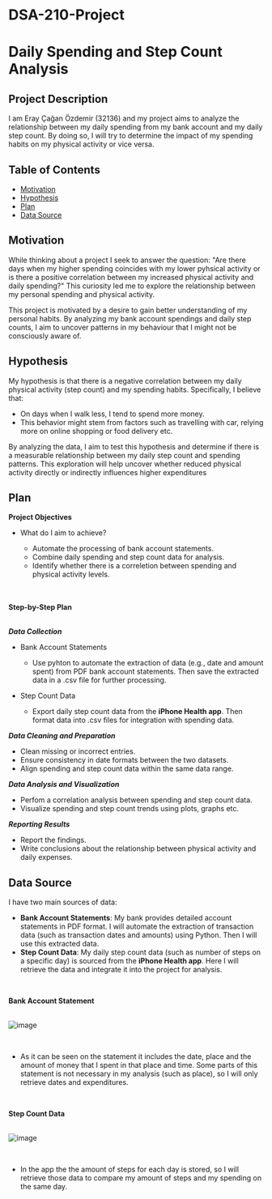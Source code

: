 # DSA-210-Project
# **Daily Spending and Step Count Analysis**

## **Project Description**

I am Eray Çağan Özdemir (32136) and my project aims to analyze the relationship between my daily spending from my bank account and my daily step count. By doing so, I will try to determine the impact of my spending habits on my physical activity or vice versa.

## **Table of Contents**

- [Motivation](#motivation)
- [Hypothesis](#hypothesis)
- [Plan](#plan)
- [Data Source](#data-source)

## **Motivation**

While thinking about a project I seek to answer the question: "Are there days when my higher spending coincides with my lower pyhsical activity or is there a positive correlation between my increased physical activity and daily spending?" This curiosity led me to explore the relationship between my personal spending and physical activity.

This project is motivated by a desire to gain better understanding of my personal habits. By analyzing my bank account spendings and daily step counts, I aim to uncover patterns in my behaviour that I might not be consciously aware of.

## **Hypothesis**

My hypothesis is that there is a negative correlation between my daily physical activity (step count) and my spending habits. Specifically, I believe that:
- On days when I walk less, I tend to spend more money.
- This behavior might stem from factors such as travelling with car, relying more on online shopping or food delivery etc.

By analyzing the data, I aim to test this hypothesis and determine if there is a measurable relationship between my daily step count and spending patterns. This exploration will help uncover whether reduced physical activity directly or indirectly influences higher expenditures


## **Plan**

**Project Objectives**
- What do I aim to achieve?

    - Automate the processing of bank account statements.
    - Combine daily spending and step count data for analysis.
    - Identify whether there is a correletion between spending and physical activity levels.

<br><br>
**Step-by-Step Plan**
<br><br>

***Data Collection***

- Bank Account Statements

  - Use pyhton to automate the extraction of data (e.g., date and amount spent) from PDF bank account statements. Then save the extracted data in a .csv file for further processing.
  
- Step Count Data
  
  - Export daily step count data from the **iPhone Health app**. Then format data into .csv files for integration with     spending data.

***Data Cleaning and Preparation***

- Clean missing or incorrect entries.
- Ensure consistency in date formats between the two datasets.
- Align spending and step count data within the same data range.

***Data Analysis and Visualization***

- Perfom a correlation analysis between spending and step count data.
- Visualize spending and step count trends using plots, graphs etc.

***Reporting Results***

- Report the findings.
- Write conclusions about the relationship between physical activity and daily expenses.


## **Data Source**

I have two main sources of data:
- **Bank Account Statements**:
  My bank provides detailed account statements in PDF format. I will automate the extraction of transaction data (such as        transaction dates and amounts) using Python. Then I will use this extracted data.
- **Step Count Data**:
  My daily step count data (such as number of steps on a specific day) is sourced from the **iPhone Health app**. Here I will    retrieve the data and integrate it into the project for analysis.

<br>


**Bank Account Statement**
<br><br>

![image](https://github.com/user-attachments/assets/ecbaa844-5c44-4a58-a1c2-ca24a9b9facc)

<br>

- As it can be seen on the statement it includes the date, place and the amount of money that I spent in that place and time. Some parts of this statement is not necessary in my analysis (such as place), so I will only retrieve dates and expenditures.

<br>

**Step Count Data**
<br><br>

![image](https://github.com/user-attachments/assets/1999c35d-02aa-4144-a32b-1b63f44e406c)

<br>

- In the app the the amount of steps for each day is stored, so I will retrieve those data to compare my amount of steps and my spending on the same day.

